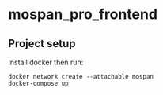 # mospan_pro_frontend

## Project setup

Install docker then run:
```
docker network create --attachable mospan
docker-compose up
```
